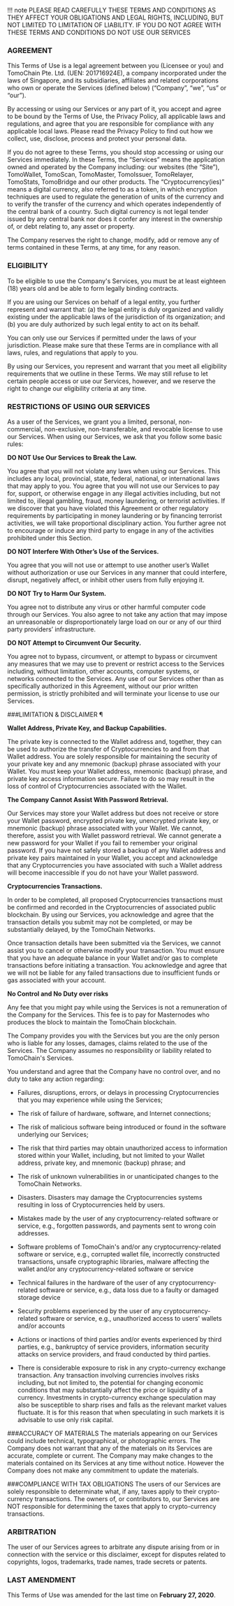 !!! note
    PLEASE READ CAREFULLY THESE TERMS AND CONDITIONS AS THEY AFFECT YOUR OBLIGATIONS AND LEGAL RIGHTS, INCLUDING, BUT NOT LIMITED TO LIMITATION OF LIABILITY. IF YOU DO NOT AGREE WITH THESE TERMS AND CONDITIONS DO NOT USE OUR SERVICES


### AGREEMENT
This Terms of Use is a legal agreement between you (Licensee or you) and TomoChain Pte. Ltd. (UEN: 201716924E), a company incorporated under the laws of Singapore, and its subsidiaries, affiliates and related corporations who own or operate the Services (defined below) (“Company”, “we”, “us” or “our”). 


By accessing or using our Services or any part of it, you accept and agree to be bound by the Terms of Use, the Privacy Policy, all applicable laws and regulations, and agree that you are responsible for compliance with any applicable local laws. Please read the Privacy Policy to find out how we collect, use, disclose, process and protect your personal data.


If you do not agree to these Terms, you should stop accessing or using our Services immediately. In these Terms, the “Services” means the application owned and operated by the Company including: our websites (the “Site”), TomoWallet, TomoScan, TomoMaster, TomoIssuer, TomoRelayer, TomoStats, TomoBridge and our other products. The “Cryptocurrency(ies)” means a digital currency, also referred to as a token, in which encryption techniques are used to regulate the generation of units of the currency and to verify the transfer of the currency and which operates independently of the central bank of a country. Such digital currency is not legal tender issued by any central bank nor does it confer any interest in the ownership of, or debt relating to, any asset or property.


The Company reserves the right to change, modify, add or remove any of terms contained in these Terms, at any time, for any reason. 

### ELIGIBILITY

To be eligible to use the Company's Services, you must be at least eighteen (18) years old and be able to form legally binding contracts. 


If you are using our Services on behalf of a legal entity, you further represent and warrant that: (a) the legal entity is duly organized and validly existing under the applicable laws of the jurisdiction of its organization; and (b) you are duly authorized by such legal entity to act on its behalf. 


You can only use our Services if permitted under the laws of your jurisdiction. Please make sure that these Terms are in compliance with all laws, rules, and regulations that apply to you. 


By using our Services, you represent and warrant that you meet all eligibility requirements that we outline in these Terms. We may still refuse to let certain people access or use our Services, however, and we reserve the right to change our eligibility criteria at any time.

### RESTRICTIONS OF USING OUR SERVICES
 As a user of the Services, we grant you a limited, personal, non-commercial, non-exclusive, non-transferable, and revocable license to use our Services. When using our Services, we ask that you follow some basic rules:


**DO NOT Use Our Services to Break the Law.**


You agree that you will not violate any laws when using our Services. This includes any local, provincial, state, federal, national, or international laws that may apply to you. You agree that you will not use our Services to pay for, support, or otherwise engage in any illegal activities including, but not limited to, illegal gambling, fraud, money laundering, or terrorist activities. If we discover that you have violated this Agreement or other regulatory requirements by participating in money laundering or by financing terrorist activities, we will take proportional disciplinary action. You further agree not to encourage or induce any third party to engage in any of the activities prohibited under this Section.


**DO NOT Interfere With Other’s Use of the Services.**

You agree that you will not use or attempt to use another user’s Wallet without authorization or use our Services in any manner that could interfere, disrupt, negatively affect, or inhibit other users from fully enjoying it.

**DO NOT Try to Harm Our System.**

You agree not to distribute any virus or other harmful computer code through our Services. You also agree to not take any action that may impose an unreasonable or disproportionately large load on our or any of our third party providers’ infrastructure.

**DO NOT Attempt to Circumvent Our Security.**

You agree not to bypass, circumvent, or attempt to bypass or circumvent any measures that we may use to prevent or restrict access to the Services including, without limitation, other accounts, computer systems, or networks connected to the Services.
Any use of our Services other than as specifically authorized in this Agreement, without our prior written permission, is strictly prohibited and will terminate your license to use our Services.

###LIMITATION & DISCLAIMER ¶

**Wallet Address, Private Key, and Backup Capabilities.**


The private key is connected to the Wallet address and, together, they can be used to authorize the transfer of Cryptocurrencies to and from that Wallet address. You are solely responsible for maintaining the security of your private key and any mnemonic (backup) phrase associated with your Wallet. You must keep your Wallet address, mnemonic (backup) phrase, and private key access information secure. Failure to do so may result in the loss of control of Cryptocurrencies associated with the Wallet.

**The Company Cannot Assist With Password Retrieval.**

Our Services may store your Wallet address but does not receive or store your Wallet password, encrypted private key, unencrypted private key, or mnemonic (backup) phrase associated with your Wallet. We cannot, therefore, assist you with Wallet password retrieval. We cannot generate a new password for your Wallet if you fail to remember your original password. If you have not safely stored a backup of any Wallet address and private key pairs maintained in your Wallet, you accept and acknowledge that any Cryptocurrencies you have associated with such a Wallet address will become inaccessible if you do not have your Wallet password.

**Cryptocurrencies Transactions.**

In order to be completed, all proposed Cryptocurrencies transactions must be confirmed and recorded in the Cryptocurrencies of associated public blockchain. By using our Services, you acknowledge and agree that the transaction details you submit may not be completed, or may be substantially delayed, by the TomoChain Networks.

Once transaction details have been submitted via the Services, we cannot assist you to cancel or otherwise modify your transaction. You must ensure that you have an adequate balance in your Wallet and/or gas to complete transactions before initiating a transaction. You acknowledge and agree that we will not be liable for any failed transactions due to insufficient funds or gas associated with your account.

**No Control and No Duty over risks**

Any fee that you might pay while using the Services is not a remuneration of the Company for the Services. This fee is to pay for Masternodes who produces the block to maintain the TomoChain blockchain. 

The Company provides you with the Services but you are the only person who is liable for any losses, damages, claims related to the use of the Services. The Company assumes no responsibility or liability related to TomoChain's Services.

You understand and agree that the Company have no control over, and no duty to take any action regarding:


- Failures, disruptions, errors, or delays in processing Cryptocurrencies that you may experience while using the Services;

- The risk of failure of hardware, software, and Internet connections;

- The risk of malicious software being introduced or found in the software underlying our Services;

- The risk that third parties may obtain unauthorized access to information stored within your Wallet, including, but not limited to your Wallet address, private key, and mnemonic (backup) phrase; and

- The risk of unknown vulnerabilities in or unanticipated changes to the TomoChain Networks.

- Disasters. Disasters may damage the Cryptocurrencies systems resulting in loss of Cryptocurrencies held by users.

- Mistakes made by the user of any cryptocurrency-related software or service, e.g., forgotten passwords, and payments sent to wrong coin addresses.

- Software problems of TomoChain's  and/or any cryptocurrency-related software or service, e.g., corrupted wallet file, incorrectly constructed transactions, unsafe cryptographic libraries, malware affecting the wallet and/or any cryptocurrency-related software or service

- Technical failures in the hardware of the user of any cryptocurrency-related software or service, e.g., data loss due to a faulty or damaged storage device

- Security problems experienced by the user of any cryptocurrency-related software or service, e.g., unauthorized access to users' wallets and/or accounts

- Actions or inactions of third parties and/or events experienced by third parties, e.g., bankruptcy of service providers, information security attacks on service providers, and fraud conducted by third parties.

- There is considerable exposure to risk in any crypto-currency exchange transaction. Any transaction involving currencies involves risks including, but not limited to, the potential for changing economic conditions that may substantially affect the price or liquidity of a currency. Investments in crypto-currency exchange speculation may also be susceptible to sharp rises and falls as the relevant market values fluctuate. It is for this reason that when speculating in such markets it is advisable to use only risk capital.

###ACCURACY OF MATERIALS
The materials appearing on our Services could include technical, typographical, or photographic errors. The Company does not warrant that any of the materials on its Services are accurate, complete or current. The Company may make changes to the materials contained on its Services at any time without notice. However the Company does not make any commitment to update the materials.

###COMPLIANCE WITH TAX OBLIGATIONS
The users of our Services are solely responsible to determinate what, if any, taxes apply to their crypto-currency transactions. The owners of, or contributors to, our Services are NOT responsible for determining the taxes that apply to crypto-currency transactions.

### ARBITRATION
The user of our Services agrees to arbitrate any dispute arising from or in connection with the service or this disclaimer, except for disputes related to copyrights, logos, trademarks, trade names, trade secrets or patents.

### LAST AMENDMENT
This Terms of Use was amended for the last time on **February 27, 2020**.
